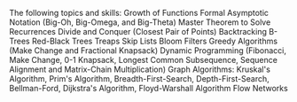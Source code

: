 The following topics and skills:
Growth of Functions
Formal Asymptotic Notation (Big-Oh, Big-Omega, and Big-Theta)
Master Theorem to Solve Recurrences
Divide and Conquer (Closest Pair of Points)
Backtracking
B-Trees
Red-Black Trees
Treaps
Skip Lists
Bloom Filters
Greedy Algorithms (Make Change and Fractional Knapsack)
Dynamic Programming (Fibonacci, Make Change, 0-1 Knapsack, Longest Common Subsequence, Sequence Alignment and Matrix-Chain Multiplication)
Graph Algorithms: Kruskal's Algorithm, Prim's Algorithm, Breadth-First-Search, Depth-First-Search, Bellman-Ford, Dijkstra's Algorithm, Floyd-Warshall Algorithm 
Flow Networks
